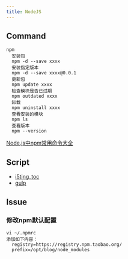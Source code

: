 ```yaml
---
title: NodeJS
---
```


## Command
```
npm
  安装包
  npm -d --save xxxx
  安装指定版本
  npm -d --save xxxx@0.0.1
  更新包
  npm update xxxx
  检查模块是否已过期
  npm outdated xxxx
  卸载
  npm uninstall xxxx
  查看安装的模块
  npm ls
  查看版本
  npm --version
```
[Node.js中npm常用命令大全](http://www.jb51.net/article/86253.htm)

## Script

- [i5ting_toc](script/i5ting_toc.html)
- [gulp](script/gulp.html)

## Issue

### 修改npm默认配置

```
vi ~/.npmrc
添加如下内容：
  registry=https://registry.npm.taobao.org/
  prefix=/opt/blog/node_modules
```


